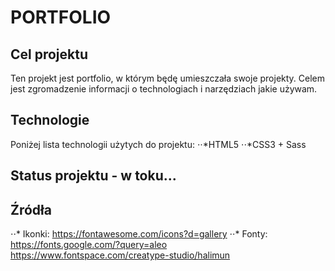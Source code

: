 # PORTFOLIO
## Cel projektu 
Ten projekt jest portfolio, w którym będę umieszczała swoje projekty. 
Celem jest zgromadzenie informacji o technologiach i narzędziach jakie używam.

## Technologie
Poniżej lista technologii użytych do projektu:
⋅⋅*HTML5
⋅⋅*CSS3 + Sass


## Status projektu - **w toku...**

## Źródła
⋅⋅* Ikonki: https://fontawesome.com/icons?d=gallery
⋅⋅* Fonty: https://fonts.google.com/?query=aleo https://www.fontspace.com/creatype-studio/halimun
